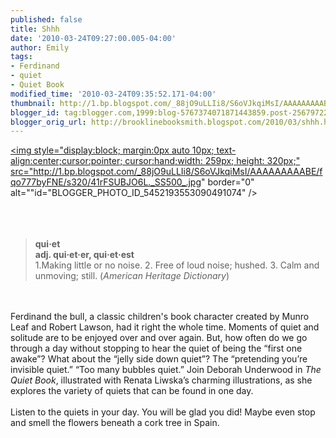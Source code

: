 ```yaml
---
published: false
title: Shhh
date: '2010-03-24T09:27:00.005-04:00'
author: Emily
tags:
- Ferdinand
- quiet
- Quiet Book
modified_time: '2010-03-24T09:35:52.171-04:00'
thumbnail: http://1.bp.blogspot.com/_88jO9uLLIi8/S6oVJkqiMsI/AAAAAAAAABE/fqo777byFNE/s72-c/41rFSUBJO6L._SS500_.jpg
blogger_id: tag:blogger.com,1999:blog-5767374071871443859.post-2567972204926475501
blogger_orig_url: http://brooklinebooksmith.blogspot.com/2010/03/shhh.html
---
```


<a onblur="try {parent.deselectBloggerImageGracefully();} catch(e) {}" href="http://1.bp.blogspot.com/_88jO9uLLIi8/S6oVJkqiMsI/AAAAAAAAABE/fqo777byFNE/s1600/41rFSUBJO6L._SS500_.jpg"><img style="display:block; margin:0px auto 10px; text-align:center;cursor:pointer; cursor:hand;width: 259px; height: 320px;" src="http://1.bp.blogspot.com/_88jO9uLLIi8/S6oVJkqiMsI/AAAAAAAAABE/fqo777byFNE/s320/41rFSUBJO6L._SS500_.jpg" border="0" alt=""id="BLOGGER_PHOTO_ID_5452193553090491074" /></a><br /><br /><br /><br /><blockquote style="font-weight: bold;">qui·et <br />adj. qui·et·er, qui·et·est<br /><span style="font-weight: normal;">1.Making little or no noise.  2. Free of loud noise; hushed.  3. Calm and unmoving; still. (</span><span style="font-style: italic; font-weight: normal;">American Heritage Dictionary</span><span style="font-weight: normal;">)</span></blockquote><br /><br />Ferdinand the bull, a classic children's book character created by Munro Leaf and Robert Lawson, had it right the whole time.  Moments of quiet and solitude are to be enjoyed over and over again.  But, how often do we go through a day without stopping to hear the quiet of being the “first one awake”?  What about the “jelly side down quiet”?  The “pretending you’re invisible quiet.”  “Too many bubbles quiet.”  Join Deborah Underwood in <span style="font-style: italic;">The Quiet Book</span>, illustrated with Renata Liwska’s charming illustrations, as she explores the variety of quiets that can be found in one day.<br /><br />Listen to the quiets in your day.  You will be glad you did!  Maybe even stop and smell the flowers beneath a cork tree in Spain.